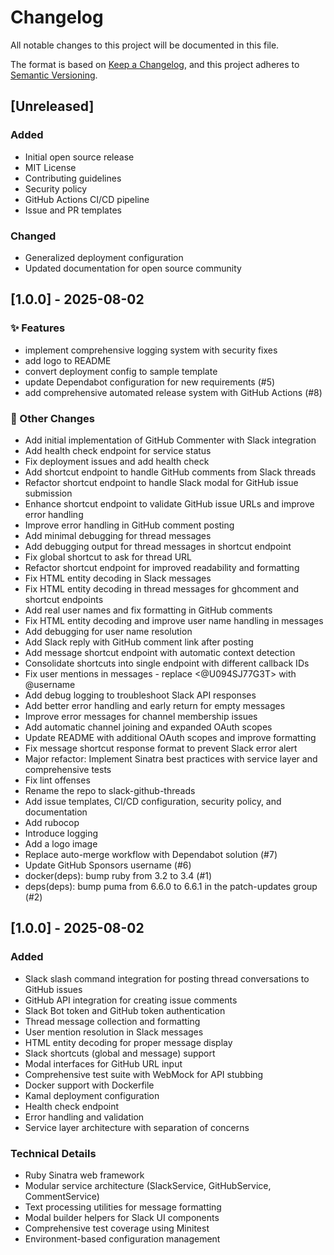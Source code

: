 # Changelog

All notable changes to this project will be documented in this file.

The format is based on [Keep a Changelog](https://keepachangelog.com/en/1.0.0/),
and this project adheres to [Semantic Versioning](https://semver.org/spec/v2.0.0.html).

## [Unreleased]

### Added

- Initial open source release
- MIT License
- Contributing guidelines
- Security policy
- GitHub Actions CI/CD pipeline
- Issue and PR templates

### Changed

- Generalized deployment configuration
- Updated documentation for open source community

## [1.0.0] - 2025-08-02

### ✨ Features

- implement comprehensive logging system with security fixes
- add logo to README
- convert deployment config to sample template
- update Dependabot configuration for new requirements (#5)
- add comprehensive automated release system with GitHub Actions (#8)

### 🔧 Other Changes

- Add initial implementation of GitHub Commenter with Slack integration
- Add health check endpoint for service status
- Fix deployment issues and add health check
- Add shortcut endpoint to handle GitHub comments from Slack threads
- Refactor shortcut endpoint to handle Slack modal for GitHub issue submission
- Enhance shortcut endpoint to validate GitHub issue URLs and improve error handling
- Improve error handling in GitHub comment posting
- Add minimal debugging for thread messages
- Add debugging output for thread messages in shortcut endpoint
- Fix global shortcut to ask for thread URL
- Refactor shortcut endpoint for improved readability and formatting
- Fix HTML entity decoding in Slack messages
- Fix HTML entity decoding in thread messages for ghcomment and shortcut endpoints
- Add real user names and fix formatting in GitHub comments
- Fix HTML entity decoding and improve user name handling in messages
- Add debugging for user name resolution
- Add Slack reply with GitHub comment link after posting
- Add message shortcut endpoint with automatic context detection
- Consolidate shortcuts into single endpoint with different callback IDs
- Fix user mentions in messages - replace <@U094SJ77G3T> with @username
- Add debug logging to troubleshoot Slack API responses
- Add better error handling and early return for empty messages
- Improve error messages for channel membership issues
- Add automatic channel joining and expanded OAuth scopes
- Update README with additional OAuth scopes and improve formatting
- Fix message shortcut response format to prevent Slack error alert
- Major refactor: Implement Sinatra best practices with service layer and comprehensive tests
- Fix lint offenses
- Rename the repo to slack-github-threads
- Add issue templates, CI/CD configuration, security policy, and documentation
- Add rubocop
- Introduce logging
- Add a logo image
- Replace auto-merge workflow with Dependabot solution (#7)
- Update GitHub Sponsors username (#6)
- docker(deps): bump ruby from 3.2 to 3.4 (#1)
- deps(deps): bump puma from 6.6.0 to 6.6.1 in the patch-updates group (#2)
## [1.0.0] - 2025-08-02

### Added

- Slack slash command integration for posting thread conversations to GitHub issues
- GitHub API integration for creating issue comments
- Slack Bot token and GitHub token authentication
- Thread message collection and formatting
- User mention resolution in Slack messages
- HTML entity decoding for proper message display
- Slack shortcuts (global and message) support
- Modal interfaces for GitHub URL input
- Comprehensive test suite with WebMock for API stubbing
- Docker support with Dockerfile
- Kamal deployment configuration
- Health check endpoint
- Error handling and validation
- Service layer architecture with separation of concerns

### Technical Details

- Ruby Sinatra web framework
- Modular service architecture (SlackService, GitHubService, CommentService)
- Text processing utilities for message formatting
- Modal builder helpers for Slack UI components
- Comprehensive test coverage using Minitest
- Environment-based configuration management